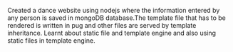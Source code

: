 Created a dance website using nodejs where the information entered by any person is saved in mongoDB
database.The template file that has to be rendered is written in pug and other files are served by template
inheritance.
Learnt about static file and template engine and also using static files in template engine.
